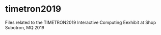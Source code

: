 # timetron2019
Files related to the TIMETRON2019 Interactive Computing Eexhibit at Shop Subotron, MQ 2019
